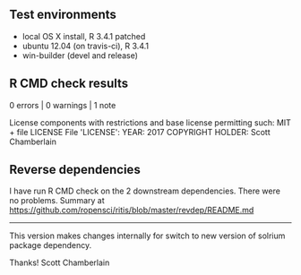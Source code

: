 ## Test environments

* local OS X install, R 3.4.1 patched
* ubuntu 12.04 (on travis-ci), R 3.4.1
* win-builder (devel and release)

## R CMD check results

0 errors | 0 warnings | 1 note

License components with restrictions and base license permitting such:
  MIT + file LICENSE
File 'LICENSE':
  YEAR: 2017
COPYRIGHT HOLDER: Scott Chamberlain

## Reverse dependencies

I have run R CMD check on the 2 downstream dependencies.
There were no problems. Summary at
<https://github.com/ropensci/ritis/blob/master/revdep/README.md>

---

This version makes changes internally for switch to new version
of solrium package dependency.

Thanks!
Scott Chamberlain

